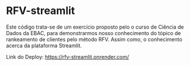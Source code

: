 # RFV-streamlit

Este código trata-se de um exercício proposto pelo o curso de Ciência de Dados da EBAC, para demonstrarmos nosso conhecimento do tópico de rankeamento de clientes pelo método RFV. Assim como, o conhecimento acerca da plataforma Streamlit.

Link do Deploy: https://rfv-streamlit.onrender.com/
